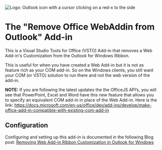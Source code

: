 ![Logo: Outlook icon with a cursor clicking on a red-x to the side](https://davecra.files.wordpress.com/2019/09/remove-1.png)
# The "Remove Office WebAddin from Outlook" Add-in
This is a Visual Studio Tools for Office (VSTO) Add-in that removes a Web Add-in's Customization from the Outlook for Windows Ribbon.

This is useful for when you have created a Web Add-in but it is not as feature rich as your COM add-in. So on the Windows clients, you still want your COM (or VSTO) solution to run there and not the web version of the add-in.


**NOTE:** If you are following the latest updates the the OfficeJS API’s, you will see that PowerPoint, Excel and Word have this new feature that allows you to specify an equivalent COM add-in in place of the Web Add-in. Here is the link:  https://docs.microsoft.com/en-us/office/dev/add-ins/develop/make-office-add-in-compatible-with-existing-com-add-in

## Configuration
Configuring and setting up this add-in is documented in the following Blog post:
[Removing Web Add-in Ribbon Customization in Outlook for Windows](https://theofficecontext.com/2019/09/26/removing-web-add-in-ribbon-customization-in-outlook-on-windows/)
